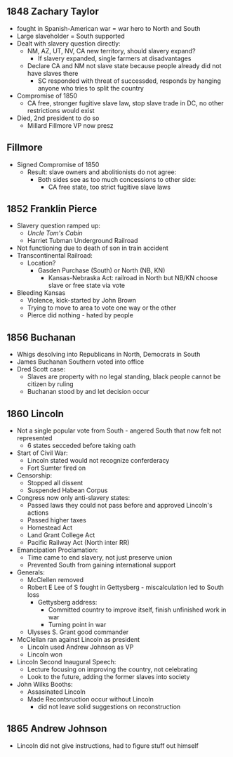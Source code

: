 ## 1848 Zachary Taylor
- fought in Spanish-American war = war hero to North and South
- Large slaveholder = South supported
- Dealt with slavery question directly:
	- NM, AZ, UT, NV, CA new territory, should slavery expand?
		- If slavery expanded, single farmers at disadvantages
	- Declare CA and NM not slave state because people already did not have slaves there
		- SC responded with threat of successded, responds by hanging anyone who tries to split the country
- Compromise of 1850
	- CA free, stronger fugitive slave law, stop slave trade in DC, no other restrictions would exist
- Died, 2nd president to do so
	- Millard Fillmore VP now presz
## Fillmore
- Signed Compromise of 1850
	- Result: slave owners and abolitionists do not agree:
		- Both sides see as too much concessions to other side:
			- CA free state, too strict fugitive slave laws
## 1852 Franklin Pierce
- Slavery question ramped up:
	- *Uncle Tom's Cabin*
	- Harriet Tubman Underground Railroad
- Not functioning due to death of son in train accident 
- Transcontinental Railroad:
	- Location?
		- Gasden Purchase (South) or North (NB, KN)
			- Kansas-Nebraska Act: railroad in North but NB/KN choose slave or free state via vote
- Bleeding Kansas
	- Violence, kick-started by John Brown
	- Trying to move to area to vote one way or the other
	- Pierce did nothing - hated by people
## 1856 Buchanan
- Whigs desolving into Republicans in North, Democrats in South
- James Buchanan Southern voted into office
- Dred Scott case:
	- Slaves are property with no legal standing, black people cannot be citizen by ruling
	- Buchanan stood by and let decision occur
## 1860 Lincoln
- Not a single popular vote from South - angered South that now felt not represented
	- 6 states secceded before taking oath
- Start of Civil War:
	- Lincoln stated would not recognize conferderacy
	- Fort Sumter fired on
- Censorship:
	- Stopped all dissent
	- Suspended Habean Corpus
- Congress now only anti-slavery states:
	- Passed laws they could not pass before and approved Lincoln's actions
	- Passed higher taxes
	- Homestead Act
	- Land Grant College Act
	- Pacific Railway Act (North inter RR)
- Emancipation Proclamation:
	- Time came to end slavery, not just preserve union
	- Prevented South from gaining international support
- Generals:
	- McClellen removed
	- Robert E Lee of S fought in Gettysberg - miscalculation led to South loss
		- Gettysberg address:
			- Committed country to improve itself, finish unfinished work in war
			- Turning point in war
	- Ulysses S. Grant good commander
- McClellan ran against Lincoln as president
	- Lincoln used Andrew Johnson as VP
	- Lincoln won
- Lincoln Second Inaugural Speech:
	- Lecture focusing on improving the country, not celebrating
	- Look to the future, adding the former slaves into society
- John Wilks Booths:
	- Assasinated Lincoln
	- Made Recontsruction occur without Lincoln
		- did not leave solid suggestions on reconstruction
## 1865 Andrew Johnson
- Lincoln did not give instructions, had to figure stuff out himself